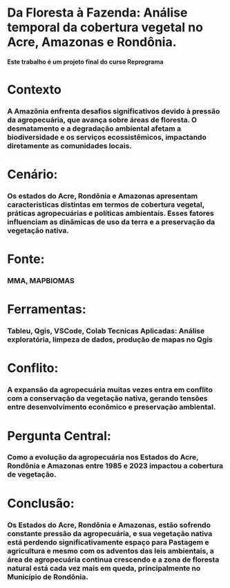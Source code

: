 # Da  Floresta à Fazenda: Análise temporal da cobertura vegetal no Acre, Amazonas e Rondônia.
#### Este trabalho é um projeto final do curso Reprograma
# Contexto
### A Amazônia enfrenta desafios significativos devido à pressão da agropecuária, que avança sobre áreas de floresta. O desmatamento e a degradação ambiental afetam a biodiversidade e os serviços ecossistêmicos, impactando diretamente as comunidades locais.

# Cenário: 
### Os estados do Acre, Rondônia e Amazonas apresentam características distintas em termos de cobertura vegetal, práticas agropecuárias e políticas ambientais. Esses fatores influenciam as dinâmicas de uso da terra e a preservação da vegetação nativa. 

# Fonte: 
### MMA, MAPBIOMAS 

# Ferramentas: 
### Tableu, Qgis, VSCode, Colab Tecnicas Aplicadas: Análise exploratória, limpeza de dados, produção de mapas no Qgis 

# Conflito: 
### A expansão da agropecuária muitas vezes entra em conflito com a conservação da vegetação nativa, gerando tensões entre desenvolvimento econômico e preservação ambiental. 

# Pergunta Central: 
### Como a evolução da agropecuária nos Estados do Acre, Rondônia e Amazonas entre 1985 e 2023 impactou a cobertura de vegetação.

# Conclusão: 
### Os Estados do Acre, Rondônia e Amazonas, estão sofrendo constante pressão da agropecuária, e sua vegetação nativa está perdendo significativamente espaço para Pastagem e agricultura e mesmo com os adventos das leis ambientais, a área de agropecuária continua crescendo e a zona de floresta natural está cada vez mais em queda, principalmente no Município de Rondônia. 


